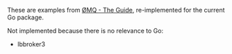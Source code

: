 These are examples from [ØMQ - The Guide](http://zguide.zeromq.org/page:all), 
re-implemented for the current Go package.

Not implemented because there is no relevance to Go:
 * lbbroker3
